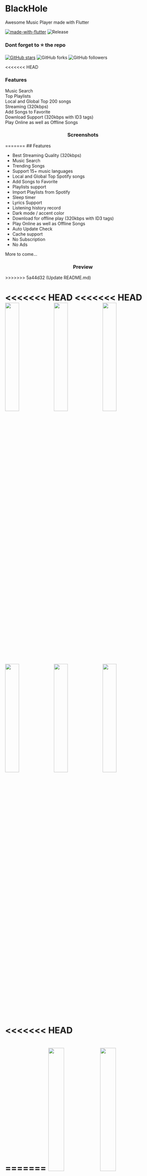 # BlackHole
Awesome Music Player made with Flutter

[![made-with-flutter](https://img.shields.io/badge/Made%20with-Flutter-1f425f.svg)](https://flutter.dev/) ![Release](https://img.shields.io/github/v/release/Sangwan5688/BlackHole)

### Dont forget to :star: the repo

[![GitHub stars](https://img.shields.io/github/stars/Sangwan5688/BlackHole.svg?style=social&label=Star)](https://github.com//Sangwan5688/BlackHole) ![GitHub forks](https://img.shields.io/github/forks/Sangwan5688/BlackHole.svg?style=social&label=Forks) ![GitHub followers](https://img.shields.io/github/followers/Sangwan5688.svg?style=social&label=Follow)


<<<<<<< HEAD
<h3>Features</h3>
<p>Music Search<br>
Top Playlists<br>
Local and Global Top 200 songs<br>
Streaming (320kbps)<br>
Add Songs to Favorite<br>
Download Support (320kbps with ID3 tags)<br>
Play Online as well as Offline Songs<br>



  <h3 align="center">Screenshots</h3>
=======
## Features

* Best Streaming Quality (320kbps)
* Music Search
* Trending Songs
* Support 15+ music languages
* Local and Global Top Spotify songs
* Add Songs to Favorite
* Playlists support
* Import Playlists from Spotify
* Sleep timer
* Lyrics Support
* Listening history record
* Dark mode / accent color
* Download for offline play (320kbps with ID3 tags)
* Play Online as well as Offline Songs
* Auto Update Check
* Cache support
* No Subscription
* No Ads

More to come...

  <h3 align="center">Preview</h3>
>>>>>>> 5a44d32 (Update README.md)
  
<<<<<<< HEAD
<<<<<<< HEAD
<img src="https://github.com/Sangwan5688/BlackHole/blob/main/Screenshots/home.png?raw=true" width="30%"></img> <img src="https://github.com/Sangwan5688/BlackHole/blob/main/Screenshots/play.png?raw=true" width="30%"></img> <img src="https://github.com/Sangwan5688/BlackHole/blob/main/Screenshots/local200.png?raw=true" width="30%"></img> <img src="https://github.com/Sangwan5688/BlackHole/blob/main/Screenshots/global200.png?raw=true" width="30%"></img> <img src="https://github.com/Sangwan5688/BlackHole/blob/main/Screenshots/mymusic.png?raw=true" width="30%"></img> <img src="https://github.com/Sangwan5688/BlackHole/blob/main/Screenshots/favorites.png?raw=true" width="30%"></img> 
<<<<<<< HEAD
=======
=======
<img src="https://github.com/Sangwan5688/BlackHole/blob/main/Screenshots/home.png?raw=true" width="32%"> <img src="https://github.com/Sangwan5688/BlackHole/blob/main/Screenshots/play.png?raw=true" width="32%"> <img src="https://github.com/Sangwan5688/BlackHole/blob/main/Screenshots/local200.png?raw=true" width="32%"> <img src="https://github.com/Sangwan5688/BlackHole/blob/main/Screenshots/global200.png?raw=true" width="31%"> <img src="https://github.com/Sangwan5688/BlackHole/blob/main/Screenshots/mymusic.png?raw=true" width="31%"> <img src="https://github.com/Sangwan5688/BlackHole/blob/main/Screenshots/favorites.png?raw=true" width="31%">
=======
<img src="https://github.com/Sangwan5688/BlackHole/blob/main/Screenshots/home.png?raw=true" width="32%"> <img src="https://github.com/Sangwan5688/BlackHole/blob/main/Screenshots/play.png?raw=true" width="32%"> <img src="https://github.com/Sangwan5688/BlackHole/blob/main/Screenshots/local200.png?raw=true" width="32%"> <img src="https://github.com/Sangwan5688/BlackHole/blob/main/Screenshots/global200.png?raw=true" width="32%"> <img src="https://github.com/Sangwan5688/BlackHole/blob/main/Screenshots/mymusic.png?raw=true" width="32%"> <img src="https://github.com/Sangwan5688/BlackHole/blob/main/Screenshots/favorites.png?raw=true" width="32%">
>>>>>>> d56b0e8 (Update README.md)

## [Download Latest Version](https://github.com/Sangwan5688/BlackHole/releases)

## License

BlackHole is licensed under the [GPL v3.0](https://github.com/Sangwan5688/BlackHole/blob/main/LICENSE) license.

## Build

1. If you don't have Flutter SDK installed, please visit official [Flutter](https://flutter.dev/) site.
2. Fetch latest source code from master branch.

``` 
git clone https://github.com/Sangwan5688/BlackHole.git
```

3. Run the app with Android Studio or Visual Studio. Or the command line.
>>>>>>> 4c264a7 (Update README.md)

<<<<<<< HEAD
=======
``` 
flutter pub get
flutter run
```
4. (Optional) You can setup your own database for the app or use the default. To setup your own follow [these instructions](https://github.com/Sangwan5688/BlackHole/wiki/Set-up-your-own-Firebase-Database).

## Contribute 

Contributions are welcomed. Please read our [contributing guidelines](https://github.com/Sangwan5688/BlackHole/blob/main/CONTRIBUTING.md) before contributing.

## Need help?

You can join our [Telegram Group](https://t.me/joinchat/fHDC1AWnOhw0ZmI9) if you have any query, or need help with something as well as to stay updated with the project and contact me.

## Liked my work?
>>>>>>> 47d4796 (Update README.md)
<a href="https://www.buymeacoffee.com/ankitsangwan" target="_blank"><img src="https://www.buymeacoffee.com/assets/img/custom_images/orange_img.png" alt="Buy Me A Coffee" style="height: 41px !important;width: 174px !important;box-shadow: 0px 3px 2px 0px rgba(190, 190, 190, 0.5) !important;-webkit-box-shadow: 0px 3px 2px 0px rgba(190, 190, 190, 0.5) !important;" ></a>
<h3><a href="https://github.com/Sangwan5688/BlackHole/releases" rel="GitHub Releases">Download Latest Version</h3>

# What's New
<<<<<<< HEAD
## v1.3
### Fixed:
Song not downloading in Android 11.<br>
Bottom Navigation Bar not changing with swipe.<br>
Global Top 200 not showing correctly.<br>
Song not stopping after app exit.<br>
Notification couldn't be swiped to stop when paused.<br>
Minor Bug fixes
### New Features
Added Sleep Timer.<br>
Added support for different music languages.<br>
Added Shuffle and Repeat in Offline Mode.<br>
Minor changes
=======
## v1.7
### Changes:
* Import Playlists from Spotify.
* Added Cache support.
* Added shuffle and repeat in online mode too.
* Removed need for app restart after country and language change.
* Increased search results from 5 to 10.
* Some UI Fixes.
* Minor Bug fixes.
* Minor UI changes.
>>>>>>> 5a44d32 (Update README.md)

## v1.2
### Fixed:
Search bar remaining 3/4 after screen change.<br>
TextField Color remaining blue/teal.<br>
Notification image not showing in Offline play.<br>
Offline songs not playing in order.<br>
Download stop after screen changed.<br>
Unplayable/failed songs showing in offline.<br>
### New Features
Added Sort option in Offline Music.<br>
Added few gestures.<br>
Added Last Session Playlists.<br>

## v1.1
Create new Playlists, add or remove songs from them.<br>
Change the accent colour of the app as well as the colour hue the way you like it.<br>
Play screen no longer shows 'Unknown' during the song loading.<br>
Fixed colour issues in the Light theme.<br>
Changed about page.<br>
Few bug fixes.<br>
>>>>>>> 190c7b3 (Update README.md)
